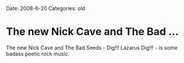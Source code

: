 Date: 2008-6-20
Categories: old

# The new Nick Cave and The Bad ...

The new Nick Cave and The Bad Seeds - Dig!!! Lazarus Dig!!! - is some badass poetic rock music.
